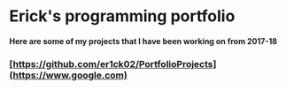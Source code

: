 # Erick's programming portfolio



#### Here are some of my projects that I have been working on from 2017-18
###  [https://github.com/er1ck02/PortfolioProjects](https://www.google.com)



